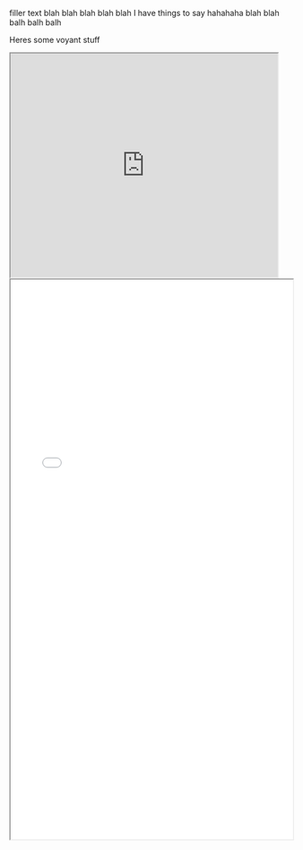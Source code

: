 filler text 
blah blah blah blah blah
I have things to say 
hahahaha
blah blah balh balh balh

Heres some voyant stuff
<!--	Exported from Voyant Tools (voyant-tools.org).
The iframe src attribute below uses a relative protocol to better function with both
http and https sites, but if you're embedding this into a local web page (file protocol)
you should add an explicit protocol (https if you're using voyant-tools.org, otherwise
it depends on this server.
Feel free to change the height and width values or other styling below: -->
<iframe style='width: 477px; height: 400px;' src='https://voyant-tools.org/tool/Trends/?query=humanities&query=novel&corpus=628dbd9ff50d802c3b5a994c3129421b'></iframe>

<iframe style="width: 100%; height: 1000px;" src="processing/index.html"/iframe>

Go back to [Home](readme.md) page
